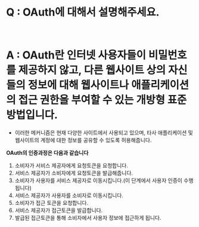 # Q : OAuth에 대해서 설명해주세요.

<br />

# A : OAuth란 인터넷 사용자들이 비밀번호를 제공하지 않고, 다른 웹사이트 상의 자신들의 정보에 대해 웹사이트나 애플리케이션의 접근 권한을 부여할 수 있는 개방형 표준 방법입니다.

- 이러한 메커니즘은 현재 다양한 사이트에서 사용되고 있으며, 타사 애플리케이션 및 웹사이트의 계정에 대한 정보를 공유할 수 있도록 허용해줍니다.

**OAuth의 인증과정은 다음과 같습니다**

1. 소비자가 서비스 제공자에게 요청토큰을 요청합니다.
2. 서비스 제공자가 소비자에게 요청토큰을 발급해줍니다.
3. 소비자가 사용자를 서비스 제공자로 이동시킵니다.(이 단계에서 사용자 인증이 수행됩니다)
4. 서비스 제공자가 사용자를 소비자로 이동시킵니다.
5. 소비자가 접근 토큰을 요청합니다.
6. 서비스 제공자가 접근토큰을 발급합니다.
7. 발급된 접근토큰을 통해 소비자에서 사용자 정보에 접근하게 됩니다.

